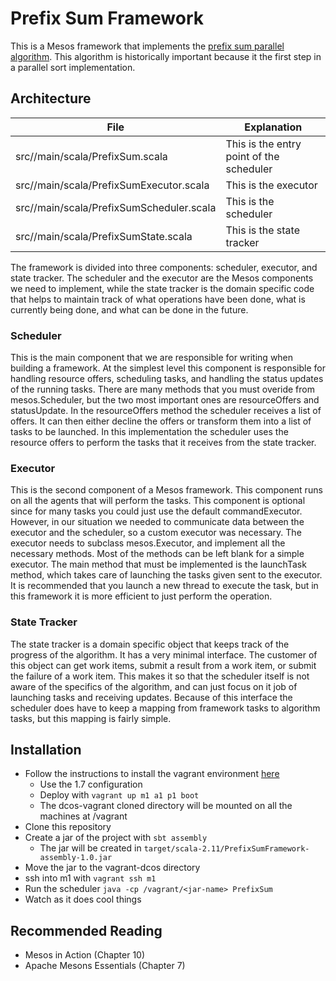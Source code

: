 # Prefix Sum Framework

This is a Mesos framework that implements the [prefix sum parallel algorithm](https://en.wikipedia.org/wiki/Prefix_sum). This algorithm
is historically important because it the first step in a parallel sort implementation.

## Architecture

| File                                     | Explanation                                                |
| ---------------------------------------- | ---------------------------------------------------------- |
| src//main/scala/PrefixSum.scala          | This is the entry point of the scheduler                   |
| src//main/scala/PrefixSumExecutor.scala  | This is the executor                                       |
| src//main/scala/PrefixSumScheduler.scala | This is the scheduler                                      |
| src//main/scala/PrefixSumState.scala     | This is the state tracker                                  |

The framework is divided into three components: scheduler, executor, and state tracker. The scheduler and the
executor are the Mesos components we need to implement, while the state tracker is the domain specific code
that helps to maintain track of what operations have been done, what is currently being done, and what can
be done in the future.

### Scheduler
This is the main component that we are responsible for writing when building a framework. At the simplest level
this component is responsible for handling resource offers, scheduling tasks, and handling the status updates
of the running tasks. There are many methods that you must overide from mesos.Scheduler, but the two most
important ones are resourceOffers and statusUpdate. In the resourceOffers method the scheduler receives a
list of offers. It can then either decline the offers or transform them into a list of tasks to be launched.
In this implementation the scheduler uses the resource offers to perform the tasks that it receives from
the state tracker.

### Executor
This is the second component of a Mesos framework. This component runs on all the agents that will perform
the tasks. This component is optional since for many tasks you could just use the default commandExecutor.
However, in our situation we needed to communicate data between the executor and the scheduler, so a
custom executor was necessary. The executor needs to subclass mesos.Executor, and
implement all the necessary methods. Most of the methods can be left blank for a simple executor. The main
method that must be implemented is the launchTask method, which takes care of launching the tasks given
sent to the executor. It is recommended that you launch a new thread to execute the task, but in this
framework it is more efficient to just perform the operation.

### State Tracker
The state tracker is a domain specific object that keeps track of the progress of the algorithm. It has a
very minimal interface. The customer of this object can get work items, submit a result from a work item,
or submit the failure of a work item. This makes it so that the scheduler itself is not aware of the
 specifics of the algorithm, and can just focus on it job of launching tasks and receiving updates. Because
of this interface the scheduler does have to keep a mapping from framework tasks to algorithm tasks, but this
mapping is fairly simple.

## Installation

* Follow the instructions to install the vagrant environment [here](https://github.com/dcos/dcos-vagrant)
	* Use the 1.7 configuration
	* Deploy with ``` vagrant up m1 a1 p1 boot ```
	* The dcos-vagrant cloned directory will be mounted on all the machines at /vagrant
* Clone this repository
* Create a jar of the project with ``` sbt assembly ```
	* The jar will be created in ``` target/scala-2.11/PrefixSumFramework-assembly-1.0.jar ```
* Move the jar to the vagrant-dcos directory
* ssh into m1 with ``` vagrant ssh m1 ```
* Run the scheduler ``` java -cp /vagrant/<jar-name> PrefixSum ```
* Watch as it does cool things 

## Recommended Reading
* Mesos in Action (Chapter 10)
* Apache Mesons Essentials (Chapter 7)

